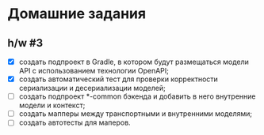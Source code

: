 # Домашние задания

## h/w #3

- [x] создать подпроект в Gradle, в котором будут размещаться модели API с использованием технологии OpenAPI; 
- [x] создать автоматический тест для проверки корректности сериализации и десериализации моделей; 
- [ ] создать подпроект *-common бэкенда и добавить в него внутренние модели и контекст;
- [ ] создать мапперы между транспортными и внутренними моделями;
- [ ] создать автотесты для маперов.